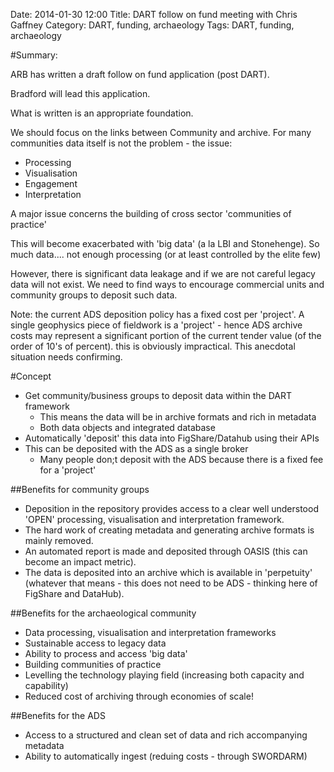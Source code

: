 Date: 2014-01-30 12:00
Title: DART follow on fund meeting with Chris Gaffney
Category: DART, funding, archaeology
Tags: DART, funding, archaeology

#Summary:

ARB has written a draft follow on fund application (post DART).

Bradford will lead this application.

What is written is an appropriate foundation.

We should focus on the links between Community and archive. For many communities data itself is not the problem - the issue:

* Processing
* Visualisation
* Engagement
* Interpretation

A major issue concerns the building of cross sector 'communities of practice'

This will become exacerbated with 'big data' (a la LBI and Stonehenge). So much data.... not enough processing (or at least controlled by the elite few)

However, there is significant data leakage and if we are not careful legacy data will not exist. We need to find ways to encourage commercial units and community groups to deposit such data.

Note: the current ADS deposition policy has a fixed cost per 'project'. A single geophysics piece of fieldwork is a 'project' - hence ADS archive costs may represent a significant portion of the current tender value (of the order of 10's of percent). this is obviously impractical. This anecdotal situation needs confirming.

#Concept

* Get community/business groups to deposit data within the DART framework
	* This means the data will be in archive formats and rich in metadata
	* Both data objects and integrated database
* Automatically 'deposit' this data into FigShare/Datahub using their APIs
* This can be deposited with the ADS as a single broker
	* Many people don;t deposit with the ADS because there is a fixed fee for a 'project'

##Benefits for community groups

* Deposition in the repository provides access to a clear well understood 'OPEN' processing, visualisation and interpretation framework. 
* The hard work of creating metadata and generating archive formats is mainly removed.
* An automated report is made and deposited through OASIS (this can become an impact metric). 
* The data is deposited into an archive which is available in 'perpetuity' (whatever that means - this does not need to be ADS - thinking here of FigShare and DataHub).

##Benefits for the archaeological community

* Data processing, visualisation and interpretation frameworks
* Sustainable access to legacy data
* Ability to process and access 'big data'
* Building communities of practice
* Levelling the technology playing field (increasing both capacity and capability)
* Reduced cost of archiving through economies of scale!

##Benefits for the ADS

* Access to a structured and clean set of data and rich accompanying metadata
* Ability to automatically ingest (reduing costs - through SWORDARM)
